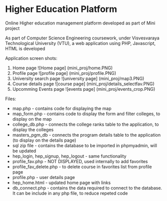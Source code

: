 # Higher Education Platform
Online Higher education management platform developed as part of Mini project

As part of Computer Science Engineering coursework, under Visvesvaraya Technological University (VTU), a web application using PHP, Javascript, HTML is developed

Application screen shots:
1. Home page
![Home page] (mini_proj/home.PNG)
2. Profile page
![profile page] (mini_proj/profile.PNG)
3. University search page
![university page] (mini_proj/map3.PNG)
4. Course details page
![course page] (mini_proj/details_selectfav.PNG)
5. Upcomming Events page
![events page] (mini_proj/events_crop.PNG)


Files: 
* map.php - contains code for displaying the map
* map_form.php - contains code to display the form and filter colleges, to display on the map
* college_db.php - connects the college ranks table to the application, to display the colleges
* masters_pgm_db - connects the program details table to the application (to display on the details page)
* sql zip file - contains the database to be imported in phpmyadmin, will be updated
* hep_login, hep_signup, hep_logout - same functionality
* profile_fav.php - NOT DISPLAYED, used internally to add favorites
* profile_fav_delete.php - to delete course in favorites list from profile page
* profile.php - user details page
* hep_home.html - updated home page with links
* db_connect.php - contains the data required to connect to the database. It can be include in any php file, to reduce repeted code


